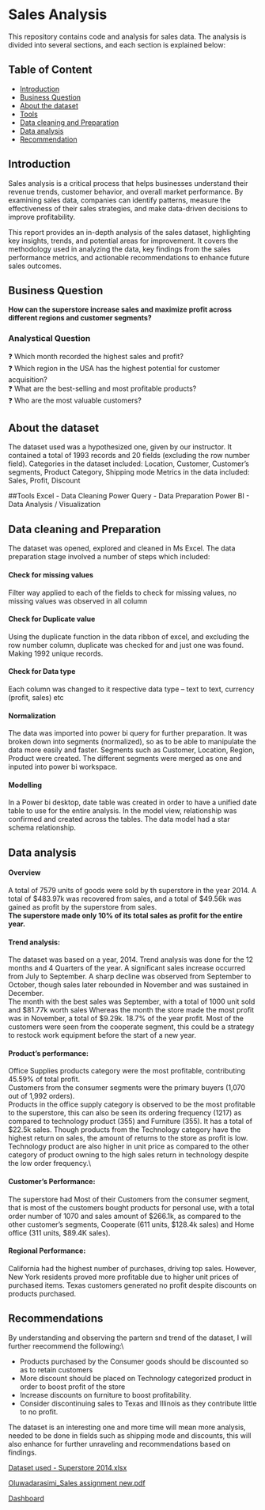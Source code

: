  # Sales Analysis
 This repository contains code and analysis for sales data. The analysis is divided into several sections, and each section is explained below:
 
## Table of Content

- [Introduction](#Introduction)
- [Business Question](#Business_Question)
- [About the dataset](#About_the_dataset)
- [Tools](#Tools)
- [Data cleaning and Preparation](#Data_cleaning_and_Preparation)
- [Data analysis](#Data_analysis)
- [Recommendation](#Recommendations)



## Introduction

Sales analysis is a critical process that helps businesses understand their revenue trends, customer behavior, and overall market performance. By examining sales data, companies can identify patterns, measure the effectiveness of their sales strategies, and make data-driven decisions to improve profitability.

This report provides an in-depth analysis of the sales dataset, highlighting key insights, trends, and potential areas for improvement. It covers the methodology used in analyzing the data, key findings from the sales performance metrics, and actionable recommendations to enhance future sales outcomes.

## Business Question
**How can the superstore increase sales and maximize profit across different regions and customer segments?**


### Analystical Question
❓ Which month recorded the highest sales and profit?  
❓ Which region in the USA has the highest potential for customer acquisition?  
❓ What are the best-selling and most profitable products?  
❓ Who are the most valuable customers?


## About the dataset
The dataset used was a hypothesized one, given by our instructor. It contained a total of 1993 records and 20 fields (excluding the row number field). 
Categories in the dataset included: Location, Customer, Customer’s segments, Product Category, Shipping mode
Metrics in the data included: Sales, Profit, Discount

##Tools
Excel - Data Cleaning
Power Query - Data Preparation
Power BI - Data Analysis / Visualization



## Data cleaning and Preparation
The dataset was opened, explored and cleaned in Ms Excel.  The data preparation stage involved a number of steps which included:  

#### Check for missing values 
Filter way applied to each of the fields to check for missing values, no missing values was observed in all column

#### Check for Duplicate value 
Using the duplicate function in the data ribbon of excel, and excluding the row number column, duplicate was checked for and just one was found. Making 1992 unique records.

#### Check for Data type
Each column was changed to it respective data type – text to text, currency (profit, sales) etc

#### Normalization
The data was imported into power bi query for further preparation. It was broken down into segments (normalized), so as to be able to manipulate the data more easily and faster.  Segments such as Customer, Location, Region, Product were created. The different segments were merged as one and inputed into power bi workspace.

#### Modelling
In a Power bi desktop, date table was created in order to have a unified date table to use for the entire analysis.  In the model view, relationship was confirmed and created across the tables. The data model had a star schema relationship.


## Data analysis
#### Overview
A total of 7579 units of goods were sold by th superstore in the year 2014. A total of $483.97k was recovered from sales, and a total of $49.56k was gained as profit by the superstore from sales.\
**The superstore made only 10% of its total sales as profit for the entire year.**

#### Trend analysis: 
The dataset was based on a year, 2014. Trend analysis was done for the 12 months and 4 Quarters of the year. 
A significant sales increase occurred from July to September. A sharp decline was observed from September to October, though sales later rebounded in November and was sustained in December.\
The month with the best sales was September, with a total of 1000 unit sold and $81.77k worth sales Whereas the month the store made the most profit was in November, a total of $9.29k. 18.7% of the year profit. Most of the customers were seen from the cooperate segment, this could be a strategy to restock work equipment before the start of a new year.

#### Product’s performance: 
Office Supplies products category were the most profitable, contributing 45.59% of total profit.  
Customers from the consumer segments were the primary buyers (1,070 out of 1,992 orders).\
Products in the office supply category is observed to be the most profitable to the superstore, this can also be seen its ordering frequency (1217) as compared to technology product (355) and Furniture (355). It has a total of $22.5k sales.  Though products from the Technology category have the highest return on sales, the amount of returns to the store as profit is low. Technology product are also higher in unit price as compared to the other category of product owning to the high sales return in technology despite the low order frequency.\

#### Customer’s Performance: 
The superstore had Most of their Customers from the consumer segment, that is most of the customers bought products for personal use, with a total order number of 1070 and sales amount of $266.1k, as compared to the other customer’s segments, Cooperate (611 units, $128.4k sales) and Home office (311 units, $89.4K sales).


#### Regional Performance:

California had the highest number of purchases, driving top sales. However, New York residents proved more profitable due to higher unit prices of purchased items.
Texas customers generated no profit despite discounts on products purchased.


## Recommendations
By understanding and observing the partern snd trend of the dataset, I will further reecommend the following:\
-	Products purchased by the Consumer goods should be discounted so as to retain customers 
-	More discount should be placed on Technology categorized product in order to boost profit of the store
-	Increase discounts on furniture to boost profitability.
-	 Consider discontinuing sales to Texas and Illinois as they contribute little to no profit.


The dataset is an interesting one and more time will mean more analysis, needed to be done in fields such as shipping mode and discounts, this will also enhance for further unraveling and recommendations based on findings.

[Dataset used - Superstore 2014.xlsx](https://github.com/user-attachments/files/19459786/Superstore.2014.xlsx)

[Oluwadarasimi_Sales assignment new.pdf](https://github.com/user-attachments/files/19459779/Oluwadarasimi_Sales.assignment.new.pdf)

[Dashboard](https://github.com/user-attachments/assets/af24b7fa-79b5-46df-8268-76dab67ea508)

